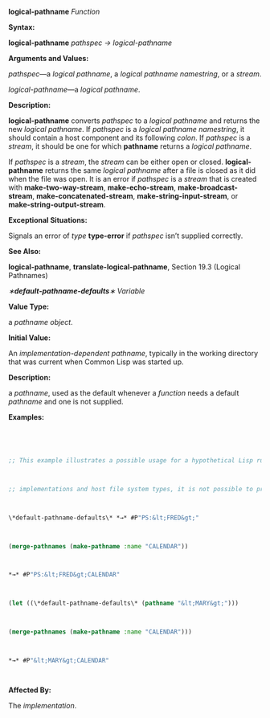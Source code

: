 **logical-pathname** *Function* 



**Syntax:** 



**logical-pathname** *pathspec → logical-pathname* 



**Arguments and Values:** 



*pathspec*—a *logical pathname*, a *logical pathname namestring*, or a *stream*. 



*logical-pathname*—a *logical pathname*. 



**Description:** 



**logical-pathname** converts *pathspec* to a *logical pathname* and returns the new *logical pathname*. If *pathspec* is a *logical pathname namestring*, it should contain a host component and its following *colon*. If *pathspec* is a *stream*, it should be one for which **pathname** returns a *logical pathname*. 



If *pathspec* is a *stream*, the *stream* can be either open or closed. **logical-pathname** returns the same *logical pathname* after a file is closed as it did when the file was open. It is an error if *pathspec* is a *stream* that is created with **make-two-way-stream**, **make-echo-stream**, **make-broadcast-stream**, **make-concatenated-stream**, **make-string-input-stream**, or **make-string-output-stream**. 



**Exceptional Situations:** 



Signals an error of *type* **type-error** if *pathspec* isn’t supplied correctly. 



**See Also:** 



**logical-pathname**, **translate-logical-pathname**, Section 19.3 (Logical Pathnames) 



 



 



*∗***default-pathname-defaults***∗ Variable* 



**Value Type:** 



a *pathname object*. 



**Initial Value:** 



An *implementation-dependent pathname*, typically in the working directory that was current when Common Lisp was started up. 



**Description:** 



a *pathname*, used as the default whenever a *function* needs a default *pathname* and one is not supplied. 



**Examples:**
```lisp
 



;; This example illustrates a possible usage for a hypothetical Lisp running on a ;; DEC TOPS-20 file system. Since pathname conventions vary between Lisp 



;; implementations and host file system types, it is not possible to provide a ;; general-purpose, conforming example. 



\*default-pathname-defaults\* *→* #P"PS:&lt;FRED&gt;" 



(merge-pathnames (make-pathname :name "CALENDAR")) 



*→* #P"PS:&lt;FRED&gt;CALENDAR" 



(let ((\*default-pathname-defaults\* (pathname "&lt;MARY&gt;"))) 



(merge-pathnames (make-pathname :name "CALENDAR"))) 



*→* #P"&lt;MARY&gt;CALENDAR" 




```
**Affected By:** 



The *implementation*. 



